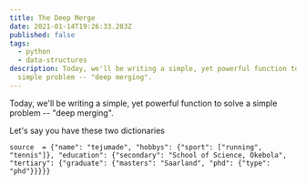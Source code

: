 ```yaml
---
title: The Deep Merge
date: 2021-01-14T19:26:33.283Z
published: false
tags:
  - python
  - data-structures
description: Today, we'll be writing a simple, yet powerful function to solve a
  simple problem -- "deep merging".
---
```

Today, we'll be writing a simple, yet powerful function to solve a simple problem -- "deep merging". 

Let's say you have these two dictionaries 

`source  = {"name": "tejumade", "hobbys": {"sport": ["running", "tennis"]}, "education": {"secondary": "School of Science, Okebola",  "tertiary": {"graduate": {"masters": "Saarland", "phd": {"type": "phd"}}}}}`